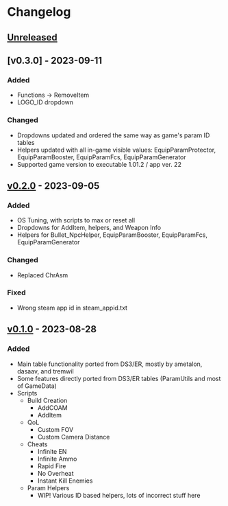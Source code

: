 # Changelog
## [Unreleased]

## [v0.3.0] - 2023-09-11
### Added
 - Functions -> RemoveItem
 - LOGO_ID dropdown
### Changed
 - Dropdowns updated and ordered the same way as game's param ID tables
 - Helpers updated with all in-game visible values: EquipParamProtector, EquipParamBooster, EquipParamFcs, EquipParamGenerator
 - Supported game version to executable 1.01.2 / app ver. 22

## [v0.2.0] - 2023-09-05
### Added
 - OS Tuning, with scripts to max or reset all
 - Dropdowns for AddItem, helpers, and Weapon Info
 - Helpers for Bullet_NpcHelper, EquipParamBooster, EquipParamFcs, EquipParamGenerator
### Changed
 - Replaced ChrAsm
### Fixed
 - Wrong steam app id in steam_appid.txt

## [v0.1.0] - 2023-08-28
### Added
 - Main table functionality ported from DS3/ER, mostly by ametalon, dasaav, and tremwil
 - Some features directly ported from DS3/ER tables (ParamUtils and most of GameData)
 - Scripts
   - Build Creation
     - AddCOAM
     - AddItem
   - QoL
     - Custom FOV
     - Custom Camera Distance
   - Cheats
     - Infinite EN
     - Infinite Ammo
     - Rapid Fire
     - No Overheat
     - Instant Kill Enemies
   - Param Helpers
     - WIP! Various ID based helpers, lots of incorrect stuff here


[unreleased]: https://github.com/The-Grand-Archives/ARMORED-CORE-VI-CT-TGA/compare/v0.3.0...dev
[v0.2.0]: https://github.com/inunorii/Elden-Ring-CT-TGA/compare/v0.2.0...v0.3.0
[v0.2.0]: https://github.com/inunorii/Elden-Ring-CT-TGA/compare/v0.1.0...v0.2.0
[v0.1.0]: https://github.com/inunorii/Elden-Ring-CT-TGA/releases/tag/v0.1.0